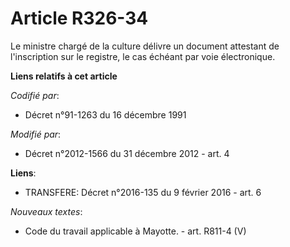 # Article R326-34

Le  ministre chargé de la culture délivre un document attestant de  l'inscription sur le registre, le cas échéant par voie
électronique.

**Liens relatifs à cet article**

_Codifié par_:

  - Décret n°91-1263 du 16 décembre 1991

_Modifié par_:

  - Décret n°2012-1566 du 31 décembre 2012 - art. 4

**Liens**:

  - TRANSFERE: Décret n°2016-135 du 9 février 2016 - art. 6

_Nouveaux textes_:

  - Code du travail applicable à Mayotte. - art. R811-4 (V)
